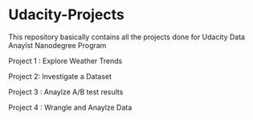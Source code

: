 # Udacity-Projects

This repository basically contains all the projects done for Udacity Data Anaylst Nanodegree Program

Project 1 : Explore Weather Trends

Project 2: Investigate a Dataset

Project 3 : Anaylze A/B test results

Project 4 : Wrangle and Anaylze Data

